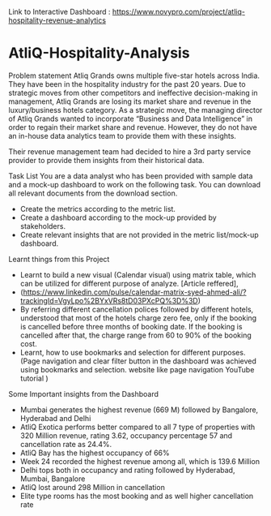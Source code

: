 
Link to Interactive Dashboard : https://www.novypro.com/project/atliq-hospitality-revenue-analytics


# AtliQ-Hospitality-Analysis

Problem statement
Atliq Grands owns multiple five-star hotels across India. They have been in the hospitality industry for the past 20 years. Due to strategic moves from other competitors and ineffective decision-making in management, Atliq Grands are losing its market share and revenue in the luxury/business hotels category. As a strategic move, the managing director of Atliq Grands wanted to incorporate “Business and Data Intelligence” in order to regain their market share and revenue. However, they do not have an in-house data analytics team to provide them with these insights.

Their revenue management team had decided to hire a 3rd party service provider to provide them insights from their historical data.

Task List
You are a data analyst who has been provided with sample data and a mock-up dashboard to work on the following task. You can download all relevant documents from the download section.

-  Create the metrics according to the metric list.
-  Create a dashboard according to the mock-up provided by stakeholders.
-  Create relevant insights that are not provided in the metric list/mock-up dashboard.


Learnt things from this Project

-  Learnt to build a new visual (Calendar visual) using matrix table, which can be utilized for different purpose of analyze. [Article reffered],
-  (https://www.linkedin.com/pulse/calendar-matrix-syed-ahmed-ali/?trackingId=VgyLpo%2BYxVRs8tD03PXcPQ%3D%3D)
-  By referring different cancellation polices followed by different hotels, understood that most of the hotels charge zero fee, only if the booking is cancelled before three months of booking date. If the booking is cancelled after that, the charge range from 60 to 90% of the booking cost.
-  Learnt, how to use bookmarks and selection for different purposes. (Page navigation and clear filter button in the dashboard was achieved using bookmarks and selection. website like page navigation YouTube tutorial )


Some Important insights from the Dashboard

-  Mumbai generates the highest revenue (669 M) followed by Bangalore, Hyderabad and Delhi
-  AtliQ Exotica performs better compared to all 7 type of properties with 320 Million revenue, rating 3.62, occupancy percentage 57 and cancellation rate as 24.4%.
-  AtliQ Bay has the highest occupancy of 66%
-  Week 24 recorded the highest revenue among all, which is 139.6 Million
-  Delhi tops both in occupancy and rating followed by Hyderabad, Mumbai, Bangalore
-  AtliQ lost around 298 Million in cancellation
-  Elite type rooms has the most booking and as well higher cancellation rate
